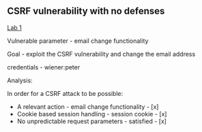 ## CSRF vulnerability with no defenses

[Lab 1](https://portswigger.net/web-security/csrf/lab-no-defenses)


Vulnerable parameter - email change functionality

Goal - exploit the CSRF vulnerability and change the email address

credentials - wiener:peter

Analysis:

In order for a CSRF attack to be possible:
- A relevant action - email change functionality - [x]
- Cookie based session handling - session cookie - [x]
- No unpredictable request parameters - satisfied - [x]

